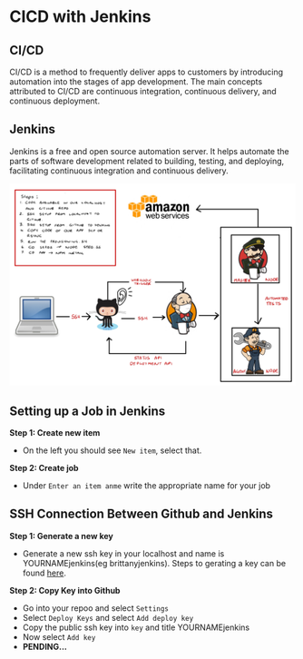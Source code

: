 # CICD with Jenkins 

## CI/CD
CI/CD is a method to frequently deliver apps to customers by introducing automation into the stages of app development. The main concepts attributed to CI/CD are continuous integration, continuous delivery, and continuous deployment.

## Jenkins 
Jenkins is a free and open source automation server. It helps automate the parts of software development related to building, testing, and deploying, facilitating continuous integration and continuous delivery.

![IMG](img/CICD-1.jpg)

## Setting up a Job in Jenkins 
 
**Step 1: Create new item**
- On the left you should see `New item`, select that. 

**Step 2: Create job**
- Under `Enter an item anme` write the appropriate name for your job 


## SSH Connection Between Github and Jenkins 

**Step 1: Generate a new key**
- Generate a new ssh key in your localhost and name is YOURNAMEjenkins(eg brittanyjenkins). Steps to gerating a key can be found [here](https://github.com/brittanyharrison/engi_89_github_setup#step-2-generate-ssh-key). 

**Step 2: Copy Key into Github**
- Go into your repoo and select `Settings`
- Select `Deploy Keys` and select `Add deploy key`
- Copy the public ssh key into `key` and title YOURNAMEjenkins 
- Now select `Add key`
- **PENDING...**



